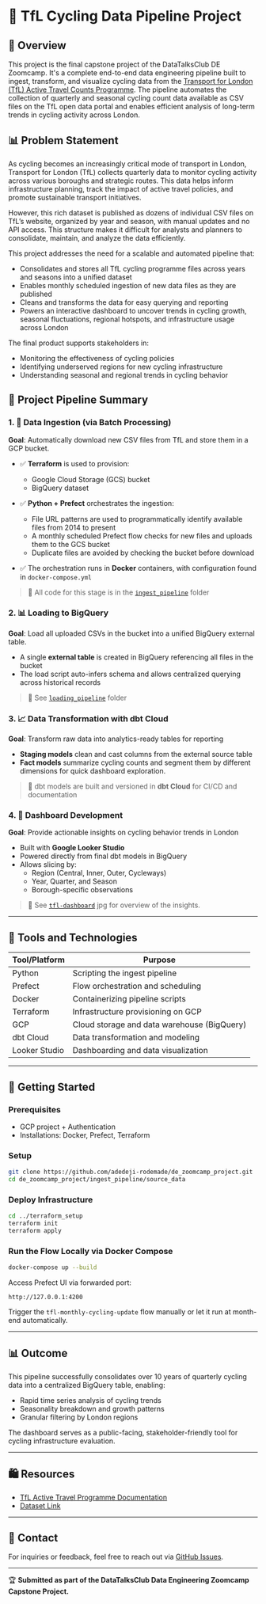 # 🚴️ TfL Cycling Data Pipeline Project

## 📀 Overview

This project is the final capstone project of the DataTalksClub DE Zoomcamp. It's a complete end-to-end data engineering pipeline built to ingest, transform, and visualize cycling data from the [Transport for London (TfL) Active Travel Counts Programme](https://cycling.data.tfl.gov.uk/). The pipeline automates the collection of quarterly and seasonal cycling count data available as CSV files on the TfL open data portal and enables efficient analysis of long-term trends in cycling activity across London.

## 📊 Problem Statement

As cycling becomes an increasingly critical mode of transport in London, Transport for London (TfL) collects quarterly data to monitor cycling activity across various boroughs and strategic routes. This data helps inform infrastructure planning, track the impact of active travel policies, and promote sustainable transport initiatives.

However, this rich dataset is published as dozens of individual CSV files on TfL’s website, organized by year and season, with manual updates and no API access. This structure makes it difficult for analysts and planners to consolidate, maintain, and analyze the data efficiently.

This project addresses the need for a scalable and automated pipeline that:
- Consolidates and stores all TfL cycling programme files across years and seasons into a unified dataset
- Enables monthly scheduled ingestion of new data files as they are published
- Cleans and transforms the data for easy querying and reporting
- Powers an interactive dashboard to uncover trends in cycling growth, seasonal fluctuations, regional hotspots, and infrastructure usage across London

The final product supports stakeholders in:
- Monitoring the effectiveness of cycling policies
- Identifying underserved regions for new cycling infrastructure
- Understanding seasonal and regional trends in cycling behavior

## 📅 Project Pipeline Summary

### 1. 📂 Data Ingestion (via Batch Processing)
**Goal**: Automatically download new CSV files from TfL and store them in a GCP bucket.

- ✅ **Terraform** is used to provision:
  - Google Cloud Storage (GCS) bucket
  - BigQuery dataset

- ✅ **Python + Prefect** orchestrates the ingestion:
  - File URL patterns are used to programmatically identify available files from 2014 to present
  - A monthly scheduled Prefect flow checks for new files and uploads them to the GCS bucket
  - Duplicate files are avoided by checking the bucket before download

- ✅ The orchestration runs in **Docker** containers, with configuration found in `docker-compose.yml`

> 📄 All code for this stage is in the [`ingest_pipeline`](./ingest_pipeline) folder

### 2. 📊 Loading to BigQuery
**Goal**: Load all uploaded CSVs in the bucket into a unified BigQuery external table.

- A single **external table** is created in BigQuery referencing all files in the bucket
- The load script auto-infers schema and allows centralized querying across historical records

> 📄 See [`loading_pipeline`](./loading_pipeline) folder

### 3. 📈 Data Transformation with dbt Cloud
**Goal**: Transform raw data into analytics-ready tables for reporting

- **Staging models** clean and cast columns from the external source table
- **Fact models** summarize cycling counts and segment them by different dimensions for quick dashboard exploration.

> 📄 dbt models are built and versioned in **dbt Cloud** for CI/CD and documentation

### 4. 📅 Dashboard Development
**Goal**: Provide actionable insights on cycling behavior trends in London

- Built with **Google Looker Studio**
- Powered directly from final dbt models in BigQuery
- Allows slicing by:
  - Region (Central, Inner, Outer, Cycleways)
  - Year, Quarter, and Season
  - Borough-specific observations

> 📄 See [`tfl-dashboard`](./tfl-dashboard) jpg for overview of the insights.

---

## 🔧 Tools and Technologies

| Tool/Platform | Purpose |
| ------------- | ------- |
| Python        | Scripting the ingest pipeline |
| Prefect       | Flow orchestration and scheduling |
| Docker        | Containerizing pipeline scripts |
| Terraform     | Infrastructure provisioning on GCP |
| GCP           | Cloud storage and data warehouse (BigQuery) |
| dbt Cloud     | Data transformation and modeling |
| Looker Studio | Dashboarding and data visualization |

---

## 🚀 Getting Started

### Prerequisites
- GCP project + Authentication 
- Installations: Docker, Prefect, Terraform

### Setup
```bash
git clone https://github.com/adedeji-rodemade/de_zoomcamp_project.git
cd de_zoomcamp_project/ingest_pipeline/source_data
```

### Deploy Infrastructure
```bash
cd ../terraform_setup
terraform init
terraform apply
```

### Run the Flow Locally via Docker Compose
```bash
docker-compose up --build
```

Access Prefect UI via forwarded port:
```
http://127.0.0.1:4200
```
Trigger the `tfl-monthly-cycling-update` flow manually or let it run at month-end automatically.

---

## 📊 Outcome

This pipeline successfully consolidates over 10 years of quarterly cycling data into a centralized BigQuery table, enabling:
- Rapid time series analysis of cycling trends
- Seasonality breakdown and growth patterns
- Granular filtering by London regions

The dashboard serves as a public-facing, stakeholder-friendly tool for cycling infrastructure evaluation.

---

## 🛍️ Resources

- [TfL Active Travel Programme Documentation](https://cycling.data.tfl.gov.uk/ActiveTravelCountsProgramme/0%20Strategic%20active%20travel%20counts%20-%20release%20note.pdf)
- [Dataset Link](https://cycling.data.tfl.gov.uk/)

---

## 📢 Contact
For inquiries or feedback, feel free to reach out via [GitHub Issues](https://github.com/adedeji-rodemade/de_zoomcamp_project/issues).

---

🏆 **Submitted as part of the DataTalksClub Data Engineering Zoomcamp Capstone Project.**

